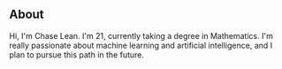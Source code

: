## About

Hi, I'm Chase Lean. I'm 21, currently taking a degree in Mathematics. I'm really passionate about machine learning and artificial intelligence, and I plan to pursue this path in the future. 
